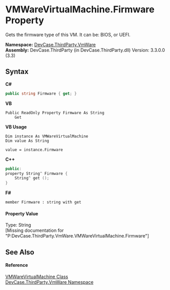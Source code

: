 # VMWareVirtualMachine.Firmware Property 
 

Gets the firmware type of this VM. It can be: BIOS, or UEFI.

**Namespace:**&nbsp;<a href="N_DevCase_ThirdParty_VmWare">DevCase.ThirdParty.VmWare</a><br />**Assembly:**&nbsp;DevCase.ThirdParty (in DevCase.ThirdParty.dll) Version: 3.3.0.0 (3.3)

## Syntax

**C#**<br />
``` C#
public string Firmware { get; }
```

**VB**<br />
``` VB
Public ReadOnly Property Firmware As String
	Get
```

**VB Usage**<br />
``` VB Usage
Dim instance As VMWareVirtualMachine
Dim value As String

value = instance.Firmware

```

**C++**<br />
``` C++
public:
property String^ Firmware {
	String^ get ();
}
```

**F#**<br />
``` F#
member Firmware : string with get

```


#### Property Value
Type: String<br />\[Missing <value> documentation for "P:DevCase.ThirdParty.VmWare.VMWareVirtualMachine.Firmware"\]

## See Also


#### Reference
<a href="T_DevCase_ThirdParty_VmWare_VMWareVirtualMachine">VMWareVirtualMachine Class</a><br /><a href="N_DevCase_ThirdParty_VmWare">DevCase.ThirdParty.VmWare Namespace</a><br />